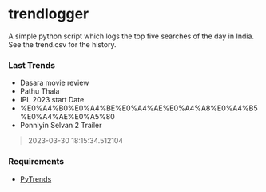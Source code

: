 # trendlogger
A simple python script which logs the top five searches of the day in India.<br>See the trend.csv for the history.<br>

<!-- Last Trends -->
### Last Trends
* Dasara movie review
* Pathu Thala
* IPL 2023 start Date
* %E0%A4%B0%E0%A4%BE%E0%A4%AE%E0%A4%A8%E0%A4%B5%E0%A4%AE%E0%A5%80
* Ponniyin Selvan 2 Trailer
> 2023-03-30 18:15:34.512104

<!-- Requirements -->
### Requirements
* [PyTrends](https://github.com/dreyco676/pytrends)
